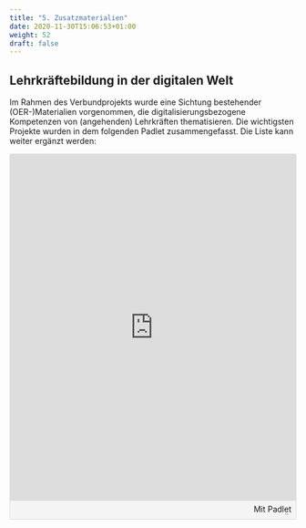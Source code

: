 ```yaml
---
title: "5. Zusatzmaterialien"
date: 2020-11-30T15:06:53+01:00
weight: 52
draft: false
---
```



## Lehrkräftebildung in der digitalen Welt

Im Rahmen des Verbundprojekts wurde eine Sichtung bestehender (OER-)Materialien vorgenommen, die digitalisierungsbezogene Kompetenzen von (angehenden) Lehrkräften thematisieren. Die wichtigsten Projekte wurden in dem folgenden Padlet zusammengefasst. Die Liste kann weiter ergänzt werden:


<div class="padlet-embed" style="border:1px solid rgba(0,0,0,0.1);border-radius:2px;box-sizing:border-box;overflow:hidden;position:relative;width:100%;background:#F4F4F4"><p style="padding:0;margin:0"><iframe src="https://padlet.com/embed/w612g003erf29gmy" frameborder="0" allow="camera;microphone;geolocation" style="width:100%;height:608px;display:block;padding:0;margin:0"></iframe></p><div style="padding:8px;text-align:right;margin:0;"><a href="https://padlet.com?ref=embed" style="padding:0;margin:0;border:none;display:block;line-height:1;height:16px" target="_blank"><img src="https://padlet.net/embeds/made_with_padlet.png" width="86" height="16" style="padding:0;margin:0;background:none;border:none;display:inline;box-shadow:none" alt="Mit Padlet erstellt"></a></div></div>
